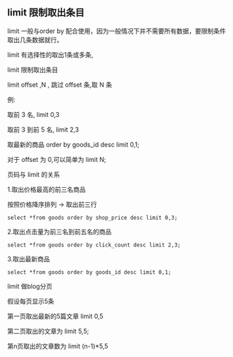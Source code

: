 ## limit 限制取出条目 ##

limit 一般与order by 配合使用，因为一般情况下并不需要所有数据，要限制条件取出几条数据就行。

limit 有选择性的取出1条或多条,

limit 限制取出条目

limit offset ,N , 跳过 offset 条,取 N 条

例:

取前 3 名, limit 0,3

取前 3 到前 5 名, limit 2,3

取最新的商品 order by goods_id desc limit 0,1;

对于 offset 为 0,可以简单为 limit N;

页码与 limit 的关系

1.取出价格最高的前三名商品

按照价格降序排列 -> 取出前三行

    select *from goods order by shop_price desc limit 0,3;


2.取出点击量为前三名到前五名的商品


    select *from goods order by click_count desc limit 2,3;

3.取出最新商品

    select *from goods order by goods_id desc limit 0,1;

limit 做blog分页

假设每页显示5条

第一页取出最新的5篇文章 limit 0,5

第二页取出的文章为 limit 5,5;

第n页取出的文章数为 limit (n-1)*5,5


